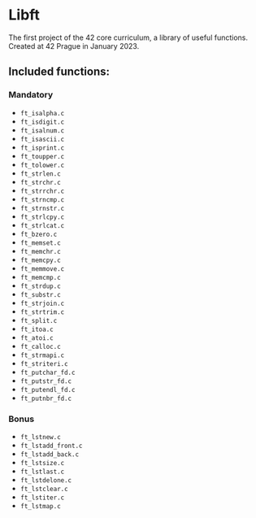 # Libft
The first project of the 42 core curriculum, a library of useful functions. Created at 42 Prague in January 2023.

## Included functions:

### Mandatory

- `ft_isalpha.c`
- `ft_isdigit.c`
- `ft_isalnum.c`
- `ft_isascii.c`
- `ft_isprint.c`
- `ft_toupper.c`
- `ft_tolower.c`
- `ft_strlen.c`
- `ft_strchr.c`
- `ft_strrchr.c`
- `ft_strncmp.c`
- `ft_strnstr.c`
- `ft_strlcpy.c`
- `ft_strlcat.c`
- `ft_bzero.c`
- `ft_memset.c`
- `ft_memchr.c`
- `ft_memcpy.c`
- `ft_memmove.c`
- `ft_memcmp.c`
- `ft_strdup.c`
- `ft_substr.c`
- `ft_strjoin.c`
- `ft_strtrim.c`
- `ft_split.c`
- `ft_itoa.c`
- `ft_atoi.c`
- `ft_calloc.c`
- `ft_strmapi.c`
- `ft_striteri.c`
- `ft_putchar_fd.c`
- `ft_putstr_fd.c`
- `ft_putendl_fd.c`
- `ft_putnbr_fd.c`

### Bonus

- `ft_lstnew.c`
- `ft_lstadd_front.c`
- `ft_lstadd_back.c`
- `ft_lstsize.c`
- `ft_lstlast.c`
- `ft_lstdelone.c`
- `ft_lstclear.c`
- `ft_lstiter.c`
- `ft_lstmap.c`
